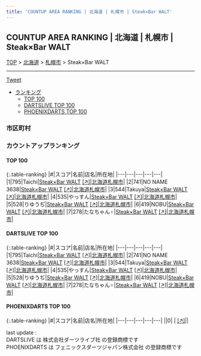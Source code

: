 ```yaml
---
title: 'COUNTUP AREA RANKING | 北海道 | 札幌市 | Steak×Bar WALT'
---
```

## COUNTUP AREA RANKING | 北海道 | 札幌市 | Steak×Bar WALT

[TOP](/darts/rank/) > [北海道](/darts/rank/北海道/) > [札幌市](/darts/rank/北海道/札幌市/) > Steak×Bar WALT

___

<a href="https://twitter.com/share?ref_src=twsrc%5Etfw" data-text="COUNTUP AREA RANKING | 北海道札幌市Steak×Bar WALT" class="twitter-share-button" data-hashtags="DARTSLIVE,PHOENIXDARTS,darts,ダーツ" data-show-count="false">Tweet</a>

* [ランキング](#カウントアップランキング)
    * [TOP 100](#top-100)
    * [DARTSLIVE TOP 100](#dartslive-top-100)
    * [PHOENIXDARTS TOP 100](#phoenixdarts-top-100)

### 市区町村

<ul>

</ul>

### カウントアップランキング

#### TOP 100



{:.table-ranking}
|#|スコア|名前|店名|所在地|
|---|---|---|---|---|
|1|795|<span class="rank-name-dl">Taichi</span>|<a href="/darts/rank/shops/f824cd710258536a0d9b047a20a7ba1e.html">Steak×Bar WALT</a> <a href="https://search.dartslive.com/jp/shop/f824cd710258536a0d9b047a20a7ba1e">[↗]</a>|<a href="/darts/rank/北海道/札幌市">北海道札幌市</a>|
|2|741|<span class="rank-name-dl">NO NAME 3638</span>|<a href="/darts/rank/shops/f824cd710258536a0d9b047a20a7ba1e.html">Steak×Bar WALT</a> <a href="https://search.dartslive.com/jp/shop/f824cd710258536a0d9b047a20a7ba1e">[↗]</a>|<a href="/darts/rank/北海道/札幌市">北海道札幌市</a>|
|3|544|<span class="rank-name-dl">Takuya</span>|<a href="/darts/rank/shops/f824cd710258536a0d9b047a20a7ba1e.html">Steak×Bar WALT</a> <a href="https://search.dartslive.com/jp/shop/f824cd710258536a0d9b047a20a7ba1e">[↗]</a>|<a href="/darts/rank/北海道/札幌市">北海道札幌市</a>|
|4|535|<span class="rank-name-dl">やっすん</span>|<a href="/darts/rank/shops/f824cd710258536a0d9b047a20a7ba1e.html">Steak×Bar WALT</a> <a href="https://search.dartslive.com/jp/shop/f824cd710258536a0d9b047a20a7ba1e">[↗]</a>|<a href="/darts/rank/北海道/札幌市">北海道札幌市</a>|
|5|528|<span class="rank-name-dl">りゆうぢ</span>|<a href="/darts/rank/shops/f824cd710258536a0d9b047a20a7ba1e.html">Steak×Bar WALT</a> <a href="https://search.dartslive.com/jp/shop/f824cd710258536a0d9b047a20a7ba1e">[↗]</a>|<a href="/darts/rank/北海道/札幌市">北海道札幌市</a>|
|6|419|<span class="rank-name-dl">NOBU</span>|<a href="/darts/rank/shops/f824cd710258536a0d9b047a20a7ba1e.html">Steak×Bar WALT</a> <a href="https://search.dartslive.com/jp/shop/f824cd710258536a0d9b047a20a7ba1e">[↗]</a>|<a href="/darts/rank/北海道/札幌市">北海道札幌市</a>|
|7|278|<span class="rank-name-dl">たなちゃん♀</span>|<a href="/darts/rank/shops/f824cd710258536a0d9b047a20a7ba1e.html">Steak×Bar WALT</a> <a href="https://search.dartslive.com/jp/shop/f824cd710258536a0d9b047a20a7ba1e">[↗]</a>|<a href="/darts/rank/北海道/札幌市">北海道札幌市</a>|


#### DARTSLIVE TOP 100



{:.table-ranking}
|#|スコア|名前|店名|所在地|
|---|---|---|---|---|
|1|795|<span class="rank-name-dl">Taichi</span>|<a href="/darts/rank/shops/f824cd710258536a0d9b047a20a7ba1e.html">Steak×Bar WALT</a> <a href="https://search.dartslive.com/jp/shop/f824cd710258536a0d9b047a20a7ba1e">[↗]</a>|<a href="/darts/rank/北海道/札幌市">北海道札幌市</a>|
|2|741|<span class="rank-name-dl">NO NAME 3638</span>|<a href="/darts/rank/shops/f824cd710258536a0d9b047a20a7ba1e.html">Steak×Bar WALT</a> <a href="https://search.dartslive.com/jp/shop/f824cd710258536a0d9b047a20a7ba1e">[↗]</a>|<a href="/darts/rank/北海道/札幌市">北海道札幌市</a>|
|3|544|<span class="rank-name-dl">Takuya</span>|<a href="/darts/rank/shops/f824cd710258536a0d9b047a20a7ba1e.html">Steak×Bar WALT</a> <a href="https://search.dartslive.com/jp/shop/f824cd710258536a0d9b047a20a7ba1e">[↗]</a>|<a href="/darts/rank/北海道/札幌市">北海道札幌市</a>|
|4|535|<span class="rank-name-dl">やっすん</span>|<a href="/darts/rank/shops/f824cd710258536a0d9b047a20a7ba1e.html">Steak×Bar WALT</a> <a href="https://search.dartslive.com/jp/shop/f824cd710258536a0d9b047a20a7ba1e">[↗]</a>|<a href="/darts/rank/北海道/札幌市">北海道札幌市</a>|
|5|528|<span class="rank-name-dl">りゆうぢ</span>|<a href="/darts/rank/shops/f824cd710258536a0d9b047a20a7ba1e.html">Steak×Bar WALT</a> <a href="https://search.dartslive.com/jp/shop/f824cd710258536a0d9b047a20a7ba1e">[↗]</a>|<a href="/darts/rank/北海道/札幌市">北海道札幌市</a>|
|6|419|<span class="rank-name-dl">NOBU</span>|<a href="/darts/rank/shops/f824cd710258536a0d9b047a20a7ba1e.html">Steak×Bar WALT</a> <a href="https://search.dartslive.com/jp/shop/f824cd710258536a0d9b047a20a7ba1e">[↗]</a>|<a href="/darts/rank/北海道/札幌市">北海道札幌市</a>|
|7|278|<span class="rank-name-dl">たなちゃん♀</span>|<a href="/darts/rank/shops/f824cd710258536a0d9b047a20a7ba1e.html">Steak×Bar WALT</a> <a href="https://search.dartslive.com/jp/shop/f824cd710258536a0d9b047a20a7ba1e">[↗]</a>|<a href="/darts/rank/北海道/札幌市">北海道札幌市</a>|


#### PHOENIXDARTS TOP 100



{:.table-ranking}
|#|スコア|名前|店名|所在地|
|---|---|---|---|---|
||0|<span class="rank-name-dl"> </span>|<a href="/darts/rank/shops/.html"></a> <a href="">[↗]</a>|<a href="/darts/rank//"></a>|


<div class="footer border-top border-gray-light mt-5 pt-3 text-right text-gray">
    last update : <span style="font-weight: italic" id="foot_last_modified"></span><br />
    DARTSLIVE は 株式会社ダーツライブ社 の登録商標です<br />
    PHOENIXDARTS は フェニックスダーツジャパン株式会社 の登録商標です<br />
</div>

<script src="https://cdnjs.cloudflare.com/ajax/libs/jquery.tablesorter/2.31.3/js/jquery.tablesorter.min.js" integrity="sha512-qzgd5cYSZcosqpzpn7zF2ZId8f/8CHmFKZ8j7mU4OUXTNRd5g+ZHBPsgKEwoqxCtdQvExE5LprwwPAgoicguNg==" crossorigin="anonymous" referrerpolicy="no-referrer"></script>
<link rel="stylesheet" href="https://cdnjs.cloudflare.com/ajax/libs/jquery.tablesorter/2.31.3/css/theme.default.min.css" integrity="sha512-wghhOJkjQX0Lh3NSWvNKeZ0ZpNn+SPVXX1Qyc9OCaogADktxrBiBdKGDoqVUOyhStvMBmJQ8ZdMHiR3wuEq8+w==" crossorigin="anonymous" referrerpolicy="no-referrer" />
<script>
$(function() {
    $(".table-ranking").tablesorter({sortList:[[0, 0]]});
    $("#foot_last_modified").text(formatDate(new Date(document.lastModified), 'yyyy-MM-dd HH:mm:ss'));
});
</script>

<script async src="https://platform.twitter.com/widgets.js" charset="utf-8"></script>
